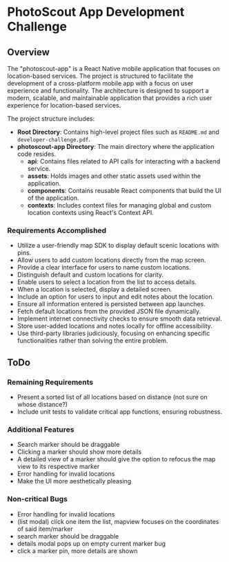 # PhotoScout App Development Challenge

## Overview

The "photoscout-app" is a React Native mobile application that focuses on location-based services. The project is structured to facilitate the development of a cross-platform mobile app with a focus on user experience and functionality. The architecture is designed to support a modern, scalable, and maintainable application that provides a rich user experience for location-based services.

The project structure includes:

- **Root Directory**: Contains high-level project files such as `README.md` and `developer-challenge.pdf`.
- **photoscout-app Directory**: The main directory where the application code resides.
  - **api**: Contains files related to API calls for interacting with a backend service.
  - **assets**: Holds images and other static assets used within the application.
  - **components**: Contains reusable React components that build the UI of the application.
  - **contexts**: Includes context files for managing global and custom location contexts using React's Context API.

### Requirements Accomplished

- Utilize a user-friendly map SDK to display default scenic locations with pins.
- Allow users to add custom locations directly from the map screen.
- Provide a clear interface for users to name custom locations.
- Distinguish default and custom locations for clarity.
- Enable users to select a location from the list to access details.
- When a location is selected, display a detailed screen.
- Include an option for users to input and edit notes about the location.
- Ensure all information entered is persisted between app launches.
- Fetch default locations from the provided JSON file dynamically.
- Implement internet connectivity checks to ensure smooth data retrieval.
- Store user-added locations and notes locally for offline accessibility.
- Use third-party libraries judiciously, focusing on enhancing specific functionalities rather than solving the entire problem.

## ToDo

### Remaining Requirements

- Present a sorted list of all locations based on distance (not sure on whose distance?)
- Include unit tests to validate critical app functions, ensuring robustness.

### Additional Features

- Search marker should be draggable
- Clicking a marker should show more details
- A detailed view of a marker should give the option to refocus the map view to its respective marker
- Error handling for invalid locations
- Make the UI more aesthetically pleasing

### Non-critical Bugs

- Error handling for invalid locations
- (list modal) click one item the list, mapview focuses on the coordinates of said item/marker
- search marker should be draggable
- details modal pops up on empty current marker bug
- click a marker pin, more details are shown
